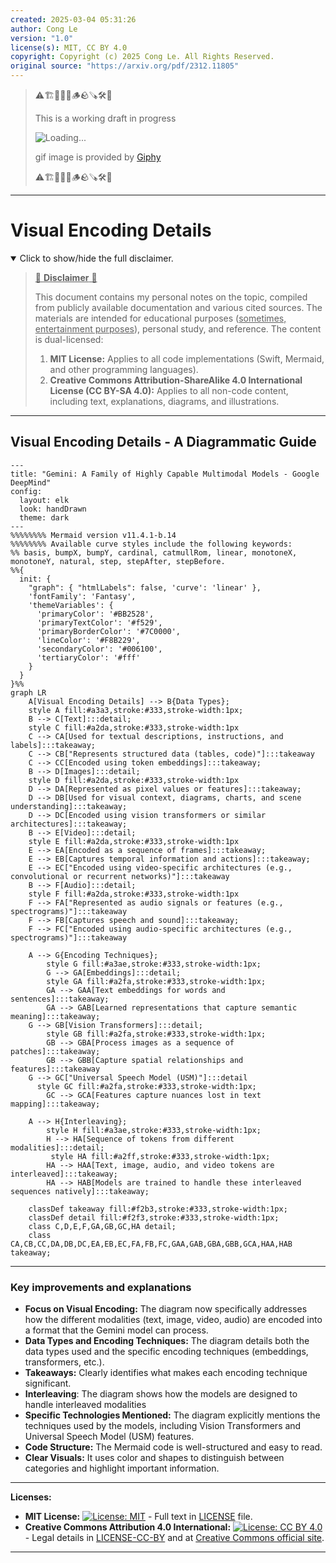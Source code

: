 ```yaml
---
created: 2025-03-04 05:31:26
author: Cong Le
version: "1.0"
license(s): MIT, CC BY 4.0
copyright: Copyright (c) 2025 Cong Le. All Rights Reserved.
original source: "https://arxiv.org/pdf/2312.11805"
---
```


> ⚠️🏗️🚧🦺🧱🪵🪨🪚🛠️👷
> 
> This is a working draft in progress
> 
> ![Loading...](https://media1.giphy.com/media/v1.Y2lkPTc5MGI3NjExZXgzaXduc25lYWMybGIzbmNvanYzbHZ2N2hpOHJmMTdqdGI1ZGRteCZlcD12MV9pbnRlcm5hbF9naWZfYnlfaWQmY3Q9Zw/xT0BKumCMrUb0dCypa/giphy.gif)
>
> gif image is provided by [Giphy](https://giphy.com)
> 
> ⚠️🏗️🚧🦺🧱🪵🪨🪚🛠️👷


----


# Visual Encoding Details
<details open>
<summary>Click to show/hide the full disclaimer.</summary>
   
> <ins>📢 **Disclaimer** 🚨</ins>
>
> This document contains my personal notes on the topic,
> compiled from publicly available documentation and various cited sources.
> The materials are intended for educational purposes (<ins>sometimes, entertainment purposes</ins>), personal study, and reference.
> The content is dual-licensed:
> 1. **MIT License:** Applies to all code implementations (Swift, Mermaid, and other programming languages).
> 2. **Creative Commons Attribution-ShareAlike 4.0 International License (CC BY-SA 4.0):** Applies to all non-code content, including text, explanations, diagrams, and illustrations.

</details>

---


## Visual Encoding Details - A Diagrammatic Guide 



```mermaid
---
title: "Gemini: A Family of Highly Capable Multimodal Models - Google DeepMind"
config:
  layout: elk
  look: handDrawn
  theme: dark
---
%%%%%%%% Mermaid version v11.4.1-b.14
%%%%%%%% Available curve styles include the following keywords:
%% basis, bumpX, bumpY, cardinal, catmullRom, linear, monotoneX, monotoneY, natural, step, stepAfter, stepBefore.
%%{
  init: {
    "graph": { "htmlLabels": false, 'curve': 'linear' },
    'fontFamily': 'Fantasy',
    'themeVariables': {
      'primaryColor': '#BB2528',
      'primaryTextColor': '#f529',
      'primaryBorderColor': '#7C0000',
      'lineColor': '#F8B229',
      'secondaryColor': '#006100',
      'tertiaryColor': '#fff'
    }
  }
}%%
graph LR
    A[Visual Encoding Details] --> B{Data Types};
    style A fill:#a3a3,stroke:#333,stroke-width:1px;
    B --> C[Text]:::detail;
    style C fill:#a2da,stroke:#333,stroke-width:1px
    C --> CA[Used for textual descriptions, instructions, and labels]:::takeaway;
    C --> CB["Represents structured data (tables, code)"]:::takeaway
    C --> CC[Encoded using token embeddings]:::takeaway;
    B --> D[Images]:::detail;
    style D fill:#a2da,stroke:#333,stroke-width:1px
    D --> DA[Represented as pixel values or features]:::takeaway;
    D --> DB[Used for visual context, diagrams, charts, and scene understanding]:::takeaway;
    D --> DC[Encoded using vision transformers or similar architectures]:::takeaway;
    B --> E[Video]:::detail;
    style E fill:#a2da,stroke:#333,stroke-width:1px
    E --> EA[Encoded as a sequence of frames]:::takeaway;
    E --> EB[Captures temporal information and actions]:::takeaway;
    E --> EC["Encoded using video-specific architectures (e.g., convolutional or recurrent networks)"]:::takeaway
    B --> F[Audio]:::detail;
    style F fill:#a2da,stroke:#333,stroke-width:1px
    F --> FA["Represented as audio signals or features (e.g., spectrograms)"]:::takeaway
    F --> FB[Captures speech and sound]:::takeaway;
    F --> FC["Encoded using audio-specific architectures (e.g., spectrograms)"]:::takeaway

    A --> G{Encoding Techniques};
        style G fill:#a3ae,stroke:#333,stroke-width:1px;
        G --> GA[Embeddings]:::detail;
        style GA fill:#a2fa,stroke:#333,stroke-width:1px;
        GA --> GAA[Text embeddings for words and sentences]:::takeaway;
        GA --> GAB[Learned representations that capture semantic meaning]:::takeaway;
    G --> GB[Vision Transformers]:::detail;
        style GB fill:#a2fa,stroke:#333,stroke-width:1px;
        GB --> GBA[Process images as a sequence of patches]:::takeaway;
        GB --> GBB[Capture spatial relationships and features]:::takeaway
    G --> GC["Universal Speech Model (USM)"]:::detail
      style GC fill:#a2fa,stroke:#333,stroke-width:1px;
        GC --> GCA[Features capture nuances lost in text mapping]:::takeaway;

    A --> H{Interleaving};
        style H fill:#a3ae,stroke:#333,stroke-width:1px;
        H --> HA[Sequence of tokens from different modalities]:::detail;
         style HA fill:#a2ff,stroke:#333,stroke-width:1px;
        HA --> HAA[Text, image, audio, and video tokens are interleaved]:::takeaway;
        HA --> HAB[Models are trained to handle these interleaved sequences natively]:::takeaway;

    classDef takeaway fill:#f2b3,stroke:#333,stroke-width:1px;
    classDef detail fill:#f2f3,stroke:#333,stroke-width:1px;
    class C,D,E,F,GA,GB,GC,HA detail;
    class CA,CB,CC,DA,DB,DC,EA,EB,EC,FA,FB,FC,GAA,GAB,GBA,GBB,GCA,HAA,HAB takeaway;

```

---


### Key improvements and explanations

*   **Focus on Visual Encoding:** The diagram now specifically addresses how the different modalities (text, image, video, audio) are encoded into a format that the Gemini model can process.
*   **Data Types and Encoding Techniques:** The diagram details both the data types used and the specific encoding techniques (embeddings, transformers, etc.).
*   **Takeaways:** Clearly identifies what makes each encoding technique significant.
*   **Interleaving**: The diagram shows how the models are designed to handle interleaved modalities
*   **Specific Technologies Mentioned:**  The diagram explicitly mentions the techniques used by the models, including Vision Transformers and Universal Speech Model (USM) features.
*   **Code Structure:**  The Mermaid code is well-structured and easy to read.
*   **Clear Visuals:** It uses color and shapes to distinguish between categories and highlight important information.



---
**Licenses:**

- **MIT License:**  [![License: MIT](https://img.shields.io/badge/License-MIT-yellow.svg)](LICENSE) - Full text in [LICENSE](LICENSE) file.
- **Creative Commons Attribution 4.0 International:** [![License: CC BY 4.0](https://licensebuttons.net/l/by/4.0/88x31.png)](LICENSE-CC-BY) - Legal details in [LICENSE-CC-BY](LICENSE-CC-BY) and at [Creative Commons official site](http://creativecommons.org/licenses/by/4.0/).

---
